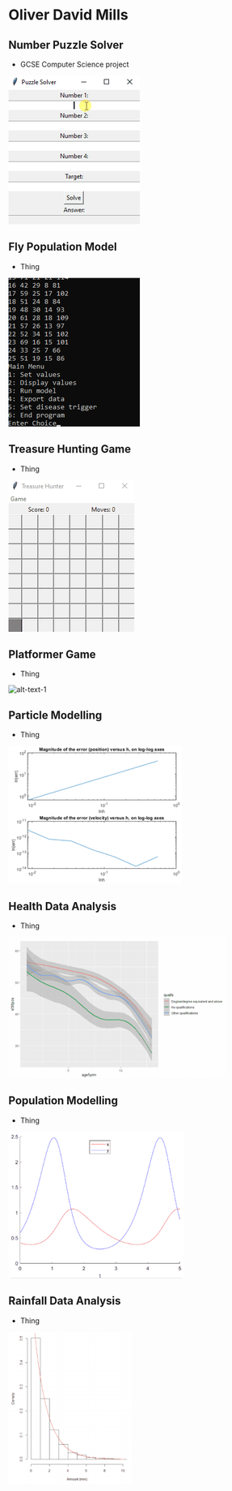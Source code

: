 # Oliver David Mills
## Number Puzzle Solver
- GCSE Computer Science project  

![alt-text-1](solverdemo.gif)

## Fly Population Model
- Thing

![alt-text-1](greenflydemo.gif) 

## Treasure Hunting Game
- Thing

![alt-text-1](treasuredemo.gif) 

## Platformer Game
- Thing

![alt-text-1](platformdemo.gif) 

## Particle Modelling
- Thing

![alt-text-1](model1demo.gif) 

## Health Data Analysis
- Thing

![alt-text-1](healthdemo.gif)  

## Population Modelling
- Thing

![alt-text-1](model3demo.gif) 

## Rainfall Data Analysis
- Thing

![alt-text-1](raindemo.gif)
